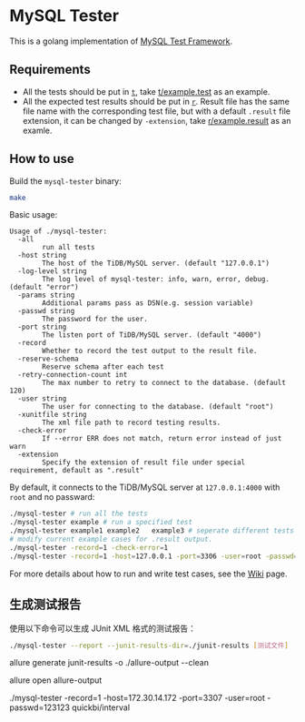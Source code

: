 # MySQL Tester

This is a golang implementation of [MySQL Test Framework](https://github.com/mysql/mysql-server/tree/8.0/mysql-test).

## Requirements

- All the tests should be put in [`t`](./t), take [t/example.test](./t/example.test) as an example.
- All the expected test results should be put in [`r`](./r). Result file has the same file name with the corresponding test file, but with a default `.result` file extension, it can be changed by `-extension`, take [r/example.result](./r/example.result) as an examle.

## How to use

Build the `mysql-tester` binary:
```sh
make
```

Basic usage:
```
Usage of ./mysql-tester:
  -all
        run all tests
  -host string
        The host of the TiDB/MySQL server. (default "127.0.0.1")
  -log-level string
        The log level of mysql-tester: info, warn, error, debug. (default "error")
  -params string
        Additional params pass as DSN(e.g. session variable)
  -passwd string
        The password for the user.
  -port string
        The listen port of TiDB/MySQL server. (default "4000")
  -record
        Whether to record the test output to the result file.
  -reserve-schema
        Reserve schema after each test
  -retry-connection-count int
        The max number to retry to connect to the database. (default 120)
  -user string
        The user for connecting to the database. (default "root")
  -xunitfile string
        The xml file path to record testing results.
  -check-error
        If --error ERR does not match, return error instead of just warn
  -extension
        Specify the extension of result file under special requirement, default as ".result"
```

By default, it connects to the TiDB/MySQL server at `127.0.0.1:4000` with `root` and no passward:
```sh
./mysql-tester # run all the tests
./mysql-tester example # run a specified test
./mysql-tester example1 example2   example3 # seperate different tests with one or more spaces
# modify current example cases for .result output.
./mysql-tester -record=1 -check-error=1
./mysql-tester -record=1 -host=127.0.0.1 -port=3306 -user=root -passwd=123456
```

For more details about how to run and write test cases, see the [Wiki](https://github.com/pingcap/mysql-tester/wiki) page.

## 生成测试报告

使用以下命令可以生成 JUnit XML 格式的测试报告：

```sh
./mysql-tester --report --junit-results-dir=./junit-results [测试文件]
```

allure generate junit-results -o ./allure-output --clean

allure open allure-output

 ./mysql-tester -record=1 -host=172.30.14.172 -port=3307 -user=root -passwd=123123 quickbi/interval